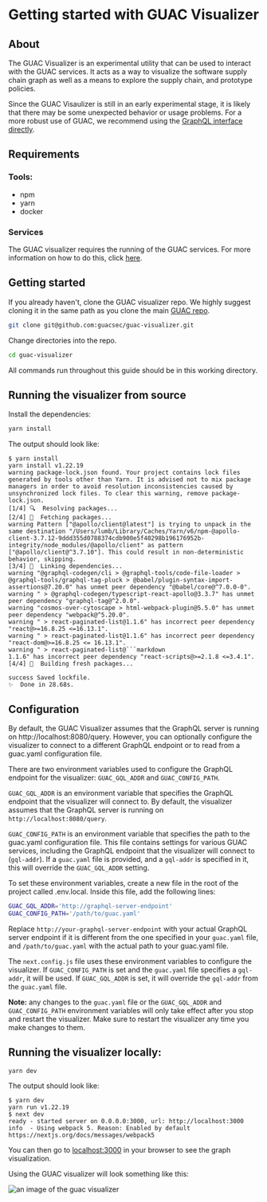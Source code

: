 # Getting started with GUAC Visualizer

## About

The GUAC Visualizer is an experimental utility that can be used to interact with
the GUAC services. It acts as a way to visualize the software supply chain graph
as well as a means to explore the supply chain, and prototype policies.

Since the GUAC Visaulizer is still in an early experimental stage, it is likely
that there may be some unexpected behavior or usage problems. For a more robust
use of GUAC, we recommend using the [GraphQL interface directly](https://github.com/guacsec/guac/blob/main/demo/GraphQL.md).

## Requirements

### Tools:

- npm
- yarn
- docker

### Services

The GUAC visualizer requires the running of the GUAC services. For more
information on how to do this, click
[here](https://docs.guac.sh/getting-started/).

## Getting started

If you already haven't, clone the GUAC visualizer repo. We highly suggest
cloning it in the same path as you clone the main
[GUAC repo](https://github.com/guacsec/guac).

```bash
git clone git@github.com:guacsec/guac-visualizer.git
```

Change directories into the repo.

```bash
cd guac-visualizer
```

All commands run throughout this guide should be in this working directory.

## Running the visualizer from source

Install the dependencies:

```bash
yarn install
```

The output should look like:

````
$ yarn install
yarn install v1.22.19
warning package-lock.json found. Your project contains lock files generated by tools other than Yarn. It is advised not to mix package managers in order to avoid resolution inconsistencies caused by unsynchronized lock files. To clear this warning, remove package-lock.json.
[1/4] 🔍  Resolving packages...
[2/4] 🚚  Fetching packages...
warning Pattern ["@apollo/client@latest"] is trying to unpack in the same destination "/Users/lumb/Library/Caches/Yarn/v6/npm-@apollo-client-3.7.12-9ddd355d0788374cdb900e5f40298b196176952b-integrity/node_modules/@apollo/client" as pattern ["@apollo/client@^3.7.10"]. This could result in non-deterministic behavior, skipping.
[3/4] 🔗  Linking dependencies...
warning "@graphql-codegen/cli > @graphql-tools/code-file-loader > @graphql-tools/graphql-tag-pluck > @babel/plugin-syntax-import-assertions@7.20.0" has unmet peer dependency "@babel/core@^7.0.0-0".
warning " > @graphql-codegen/typescript-react-apollo@3.3.7" has unmet peer dependency "graphql-tag@^2.0.0".
warning "cosmos-over-cytoscape > html-webpack-plugin@5.5.0" has unmet peer dependency "webpack@^5.20.0".
warning " > react-paginated-list@1.1.6" has incorrect peer dependency "react@>=16.8.25 <=16.13.1".
warning " > react-paginated-list@1.1.6" has incorrect peer dependency "react-dom@>=16.8.25 <= 16.13.1".
warning " > react-paginated-list@```markdown
1.1.6" has incorrect peer dependency "react-scripts@>=2.1.8 <=3.4.1".
[4/4] 🔨  Building fresh packages...

success Saved lockfile.
✨  Done in 28.68s.
````

## Configuration

By default, the GUAC Visualizer assumes that the GraphQL server is running on http://localhost:8080/query. However, you can optionally configure the visualizer to connect to a different GraphQL endpoint or to read from a guac.yaml configuration file.

There are two environment variables used to configure the GraphQL endpoint for the visualizer: `GUAC_GQL_ADDR` and `GUAC_CONFIG_PATH`.

`GUAC_GQL_ADDR` is an environment variable that specifies the GraphQL endpoint that the visualizer will connect to. By default, the visualizer assumes that the GraphQL server is running on `http://localhost:8080/query`.

`GUAC_CONFIG_PATH` is an environment variable that specifies the path to the guac.yaml configuration file. This file contains settings for various GUAC services, including the GraphQL endpoint that the visualizer will connect to (`gql-addr`). If a `guac.yaml` file is provided, and a `gql-addr` is specified in it, this will override the `GUAC_GQL_ADDR` setting.

To set these environment variables, create a new file in the root of the project called .env.local. Inside this file, add the following lines:

```bash
GUAC_GQL_ADDR='http://graphql-server-endpoint'
GUAC_CONFIG_PATH='/path/to/guac.yaml'
```

Replace `http://your-graphql-server-endpoint` with your actual GraphQL server endpoint if it is different from the one specified in your `guac.yaml` file, and `/path/to/guac.yaml` with the actual path to your guac.yaml file.

The `next.config.js` file uses these environment variables to configure the visualizer. If `GUAC_CONFIG_PATH` is set and the `guac.yaml` file specifies a `gql-addr`, it will be used. If `GUAC_GQL_ADDR` is set, it will override the `gql-addr` from the `guac.yaml` file.

**Note:** any changes to the `guac.yaml` file or the `GUAC_GQL_ADDR` and `GUAC_CONFIG_PATH` environment variables will only take effect after you stop and restart the visualizer. Make sure to restart the visualizer any time you make changes to them.

## Running the visualizer locally:

```bash
yarn dev
```

The output should look like:

```
$ yarn dev
yarn run v1.22.19
$ next dev
ready - started server on 0.0.0.0:3000, url: http://localhost:3000
info  - Using webpack 5. Reason: Enabled by default https://nextjs.org/docs/messages/webpack5
```

You can then go to [localhost:3000](http://localhost:3000) in your browser to
see the graph visualization.

Using the GUAC visualizer will look something like this:

 <img src="https://user-images.githubusercontent.com/35208156/240057032-6109baaf-cbb8-4551-a502-ec2451121f21.png" alt="an image of the guac visualizer">
